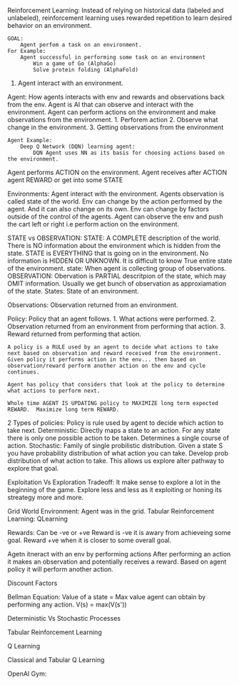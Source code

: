 Reinforcement Learning:
    Instead of relying on historical data (labeled and unlabeled), reinforcement learning uses 
    rewarded repetition to learn desired behavior on an environment.

    
    GOAL:
        Agent perfom a task on an environment.
    For Example:
        Agent successful in performing some task on an environment
            Win a game of Go (AlphaGo)
            Solve protein folding (AlphaFold)

1. Agent interact with an environment.

Agent:
    How agents interacts with env and rewards and observations back from the env.
    Agent is AI that can observe and interact with the environment.
    Agent can perform actions on the environment and make observations from the environment.
    1. Perforem action
    2. Observe what change in the environment.
    3. Getting observations from the environment

    Agent Example:
        Deep Q Network (DQN) learning agent:
            DQN Agent uses NN as its basis for choosing actions based on the environment.


Agent performs ACTION on the environment.
Agent receives after ACTION agent REWARD or get into some STATE


Environments:
    Agent interact with the environment.
    Agents observation is called state of the world.
    Env can change by the action performed by the agent.
    And it can also change on its own.
    Env can change by factors outside of the control of the agents.
    Agent can observe the env and push the cart left or right i.e perform action on the environment.

STATE vs OBSERVATION:
    STATE:
       A COMPLETE description of the world.  There is NO information about the environment which is hidden from the state. STATE is EVERYTHING that is going on in the environment. No information is HIDDEN OR UNKNOWN. It is difficult to know True entire state of the environment.
       state: When agent is collecting group of observations.
    OBSERVATION:
        Obervation is PARTIAL descritpion of the state, which may OMIT information.
        Usually we get bunch of observation as approxiamation of the state.
States:
    State of an environment.

Observations:
    Observation returned from an environment.

Policy:
    Policy that an agent follows.
    1. What actions were performed.
    2. Observation returned from an environment from performing that action.
    3. Reward returned from performing that action.

    A policy is a RULE used by an agent to decide what actions to take next based on observation and reward received from the environment.
    Given policy it performs action in the env... then based on observation/reward perform another action on the env and cycle continues.

    Agent has policy that considers that look at the policy to determine what actions to perform next.

    Whole time AGENT IS UPDATING policy to MAXIMIZE long term expected REWARD.  Maximize long term REWARD.

2 Types of policies:
Policy is rule used by agent to decide which action to take next.
    Deterministic:
        Directly maps a state to an action.  For any state there is only one possible action to be taken.
        Determines a single course of action.
    Stochastic:
        Family of single probilistic distribution.
        Given a state S you have probability distribution of what action you can take.  Develop prob distribution of what action to take.  This allows us explore alter pathway to explore that goal.


Exploitation Vs Exploration Tradeoff:
    It make sense to explore a lot in the beginning of the game.  Explore less and less as it exploiting or honing its streategy more and more.


Grid World Environment:
    Agent was in the grid.
Tabular Reinforcement Learning:
    QLearning

Rewards:
    Can be -ve or +ve
    Reward is -ve it is awary from  achieveing some goal.
    Reward +ve when it is closer to some overall goal.

Agetn itneract with an env by performing actions
After performing an action it makes an observation and potentially receives a reward.
Based on agent policy it will perform another action.

Discount Factors

Bellman Equation:
    Value of a state = Max value agent can obtain by performing any action.
    V(s) = max(V(s'))


Deterministic Vs Stochastic Processes

Tabular Reinforcement Learning

Q Learning

Classical and Tabular Q Learning



OpenAI Gym:
    